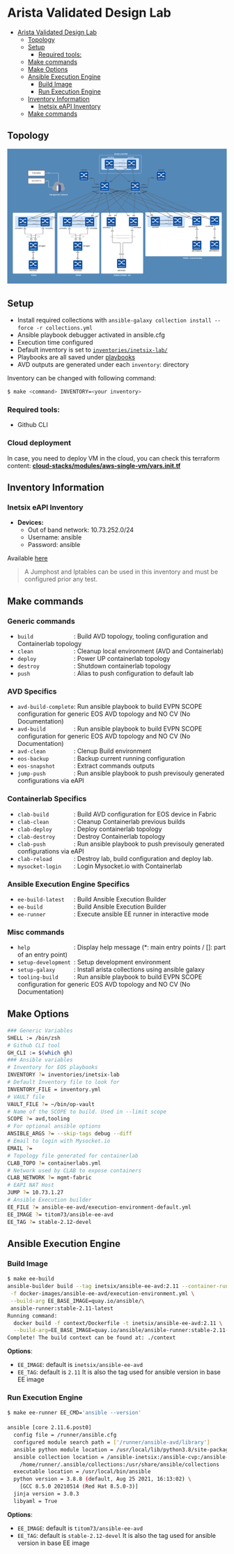 # Arista Validated Design Lab

- [Arista Validated Design Lab](#arista-validated-design-lab)
  - [Topology](#topology)
  - [Setup](#setup)
    - [Required tools:](#required-tools)
  - [Make commands](#make-commands)
  - [Make Options](#make-options)
  - [Ansible Execution Engine](#ansible-execution-engine)
    - [Build Image](#build-image)
    - [Run Execution Engine](#run-execution-engine)
  - [Inventory Information](#inventory-information)
    - [Inetsix eAPI Inventory](#inetsix-eapi-inventory)
  - [Make commands](#make-commands-1)

## Topology

![Topology](inventories/inetsix-lab/medias/topology.png)

## Setup

- Install required collections with `ansible-galaxy collection install --force -r collections.yml`
- Ansible playbook debugger activated in ansible.cfg
- Execution time configured
- Default inventory is set to [`inventories/inetsix-lab/`](inventories/inetsix-lab/inventory.yml)
- Playbooks are all saved under [playbooks](playbooks/)
- AVD outputs are generated under each `inventory`: directory

Inventory can be changed with following command:

```bash
$ make <command> INVENTORY=<your inventory>
```
### Required tools:

- Github CLI

### Cloud deployment

In case, you need to deploy VM in the cloud, you can check this terraform content: [__cloud-stacks/modules/aws-single-vm/vars.init.tf__](cloud-stacks/modules/aws-single-vm/vars.init.tf)

## Inventory Information

### Inetsix eAPI Inventory

- __Devices:__
  - Out of band network: 10.73.252.0/24
  - Username: ansible
  - Password: ansible

Available [here](inventories/inetsix-lab/README.md)

> A Jumphost and Iptables can be used in this inventory and must be configured prior any test.

## Make commands

### Generic commands

- `build             `:  Build AVD topology, tooling configuration and Containerlab topology
- `clean             `:  Cleanup local environment (AVD and Containerlab)
- `deploy            `:  Power UP containerlab topology
- `destroy           `:  Shutdown containerlab topology
- `push              `:  Alias to push configuration to default lab

### AVD Specifics

- `avd-build-complete`:  Run ansible playbook to build EVPN SCOPE configuration for generic EOS AVD topology and NO CV (No Documentation)
- `avd-build         `:  Run ansible playbook to build EVPN SCOPE configuration for generic EOS AVD topology and NO CV (No Documentation)
- `avd-clean         `:  Clenup Build environment
- `eos-backup        `:  Backup current running configuration
- `eos-snapshot      `:  Extract commands outputs
- `jump-push         `:  Run ansible playbook to push previsouly generated configurations via eAPI

### Containerlab Specifics

- `clab-build        `:  Build AVD configuration for EOS device in Fabric
- `clab-clean        `:  Cleanup Containerlab previous builds
- `clab-deploy       `:  Deploy containerlab topology
- `clab-destroy      `:  Destroy Containerlab topology
- `clab-push         `:  Run ansible playbook to push previsouly generated configurations via eAPI
- `clab-reload       `:  Destroy lab, build configuration and deploy lab.
- `mysocket-login    `:  Login Mysocket.io with Containerlab

### Ansible Execution Engine Specifics

- `ee-build-latest   `:  Build Ansible Execution Builder
- `ee-build          `:  Build Ansible Execution Builder
- `ee-runner         `:  Execute ansible EE runner in interactive mode

### Misc commands

- `help              `:  Display help message (*: main entry points / []: part of an entry point)
- `setup-development `:  Setup development environment
- `setup-galaxy      `:  Install arista collections using ansible galaxy
- `tooling-build     `:  Run ansible playbook to build EVPN SCOPE configuration for generic EOS AVD topology and NO CV (No Documentation)

## Make Options

```bash
### Generic Variables
SHELL := /bin/zsh
# Github CLI tool
GH_CLI := $(which gh)
### Ansible variables
# Inventory for EOS playbooks
INVENTORY ?= inventories/inetsix-lab
# Default Inventory file to look for
INVENTORY_FILE = inventory.yml
# VAULT file
VAULT_FILE ?= ~/bin/op-vault
# Name of the SCOPE to build. Used in --limit scope
SCOPE ?= avd,tooling
# For optional ansible options
ANSIBLE_ARGS ?= --skip-tags debug --diff
# Email to login with Mysocket.io
EMAIL ?=
# Topology file generated for containerlab
CLAB_TOPO ?= containerlabs.yml
# Network used by CLAB to expose containers
CLAB_NETWORK ?= mgmt-fabric
# EAPI NAT Host
JUMP ?= 10.73.1.27
# Ansible Execution builder
EE_FILE ?= ansible-ee-avd/execution-environment-default.yml
EE_IMAGE ?= titom73/ansible-ee-avd
EE_TAG ?= stable-2.12-devel
```

## Ansible Execution Engine

### Build Image

```bash
$ make ee-build
ansible-builder build --tag inetsix/ansible-ee-avd:2.11 --container-runtime docker\
 -f docker-images/ansible-ee-avd/execution-environment.yml \
 --build-arg EE_BASE_IMAGE=quay.io/ansible/\
 ansible-runner:stable-2.11-latest
Running command:
  docker build -f context/Dockerfile -t inetsix/ansible-ee-avd:2.11 \
  --build-arg=EE_BASE_IMAGE=quay.io/ansible/ansible-runner:stable-2.11-latest context
Complete! The build context can be found at: ./context
```

__Options__:

- `EE_IMAGE`: default is `inetsix/ansible-ee-avd`
- `EE_TAG`: default is `2.11` It is also the tag used for ansible version in base EE image

### Run Execution Engine

```bash
$ make ee-runner EE_CMD='ansible --version'

ansible [core 2.11.6.post0]
  config file = /runner/ansible.cfg
  configured module search path = ['/runner/ansible-avd/library']
  ansible python module location = /usr/local/lib/python3.8/site-packages/ansible
  ansible collection location = /ansible-inetsix:/ansible-cvp:/ansible-avd:\
    /home/runner/.ansible/collections:/usr/share/ansible/collections
  executable location = /usr/local/bin/ansible
  python version = 3.8.8 (default, Aug 25 2021, 16:13:02) \
    [GCC 8.5.0 20210514 (Red Hat 8.5.0-3)]
  jinja version = 3.0.3
  libyaml = True
```

__Options__:

- `EE_IMAGE`: default is `titom73/ansible-ee-avd`
- `EE_TAG`: default is `stable-2.12-devel` It is also the tag used for ansible version in base EE image

